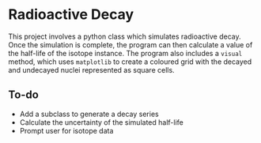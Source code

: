 # Radioactive Decay

This project involves a python class which simulates radioactive decay. Once the simulation is complete, the program can then calculate a value of the half-life of the isotope instance. The program also includes a `visual` method, which uses `matplotlib` to create a coloured grid with the decayed and undecayed nuclei represented as square cells.

## To-do
- Add a subclass to generate a decay series
- Calculate the uncertainty of the simulated half-life
- Prompt user for isotope data
